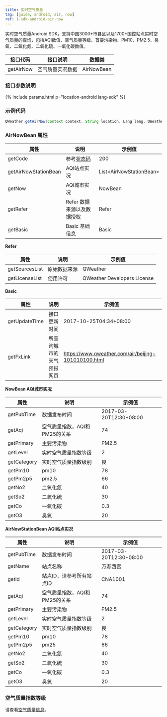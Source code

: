 ```yaml
---
title: 实时空气质量
tag: [guide, android, air, now]
ref: 1-sdk-android-air-now
---
```


实时空气质量Android SDK，支持中国3000+市县区以及1700+国控站点实时空气质量的查询，包括AQI数值、空气质量等级、首要污染物、PM10、PM2.5、臭氧、二氧化氮、二氧化硫、一氧化碳数值。

| 接口代码| 接口说明           | 数据类     |
| ---------------- | --------- | ---------- |
| getAirNow| 空气质量实况数据  | AirNowBean |

### 接口参数说明

{% include params.html p="location-android lang-sdk" %}

### 示例代码

```java
QWeather.getAirNow(Context context, String location, Lang lang, QWeather.OnResultAirNowListener listener)
```

### AirNowBean 属性

| 属性                 | 说明                       | 示例值                        |
| -------------------- | -------------------------- | ----------------------------- |
| getCode              | 参考[状态码](/docs/resource/status-code/)                    | 200    |
| getAirNowStationBean | AQI站点实况                | List&lt;AirNowStationBean&gt; |
| getNow               | AQI城市实况                | NowBean                       |
| getRefer             | Refer 数据来源以及数据授权 | Refer                         |
| getBasic             | Basic 基础信息             | Basic                         |

**Refer**

| 属性           | 说明         | 示例值             |
| -------------- | ------------ | ------------------ |
| getSourcesList | 原始数据来源 | QWeather      |
| getLicenseList | 使用许可     | QWeather Developers License |

**Basic**

| 属性          | 说明                     | 示例值               |
| ------------- | ------------------------ | -------------------- |
| getUpdateTime | 接口更新时间             | 2017-10-25T04:34+08:00     |
| getFxLink     | 所查询城市的天气预报网页 | https://www.qweather.com/air/beijing-101010100.html |

**NowBean AQI城市实况**

| 属性        | 说明                              | 示例值           |
| ----------- | --------------------------------- | ---------------- |
| getPubTime  | 数据发布时间 | 2017-03-20T12:30+08:00 |
| getAqi      | 空气质量指数，AQI和PM25的关系     | 74               |
| getPrimary  | 主要污染物                        | PM2.5             |
| getLevel    | 实时空气质量指数等级              | 2                |
| getCategory | 实时空气质量指数级别              | 良               |
| getPm10     | pm10                              | 78               |
| getPm2p5    | pm2.5                              | 66               |
| getNo2      | 二氧化氮                          | 40               |
| getSo2      | 二氧化硫                          | 30               |
| getCo       | 一氧化碳                          | 0.3               |
| getO3       | 臭氧                              | 20               |

**AirNowStationBean AQI站点实况**

| 属性        | 说明                              | 示例值           |
| ----------- | --------------------------------- | ---------------- |
| getPubTime  | 数据发布时间 | 2017-03-20T12:30+08:00 |
| getName     | 站点名称                          | 万寿西宫         |
| getId       | 站点ID，请参考所有站点ID          | CNA1001          |
| getAqi      | 空气质量指数，AQI和PM25的关系     | 74               |
| getPrimary  | 主要污染物                        | PM2.5             |
| getLevel    | 实时空气质量指数等级              | 2                |
| getCategory | 实时空气质量指数级别              | 良               |
| getPm10     | pm10                              | 78               |
| getPm2p5    | pm25                              | 66               |
| getNo2      | 二氧化氮                          | 40               |
| getSo2      | 二氧化硫                          | 30               |
| getCo       | 一氧化碳                          | 0.3               |
| getO3       | 臭氧                              | 20               |



### 空气质量指数等级

请查看[空气质量信息](/docs/resource/air-info/)。
